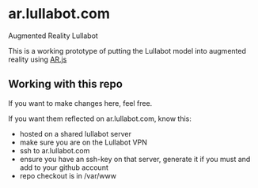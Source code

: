 # ar.lullabot.com
Augmented Reality Lullabot

This is a working prototype of putting the Lullabot model into augmented reality using [AR.js](http://github.com/jeromeetienne/AR.js)

## Working with this repo
If you want to make changes here, feel free.

If you want them reflected on ar.lullabot.com, know this:
* hosted on a shared lullabot server
* make sure you are on the Lullabot VPN
* ssh to ar.lullabot.com
* ensure you have an ssh-key on that server, generate it if you must and add to your github account
* repo checkout is in /var/www
